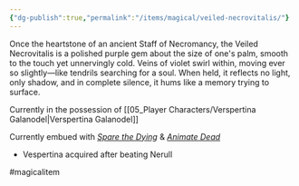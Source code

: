 ```yaml
---
{"dg-publish":true,"permalink":"/items/magical/veiled-necrovitalis/"}
---
```


Once the heartstone of an ancient Staff of Necromancy, the Veiled Necrovitalis is a polished purple gem about the size of one's palm, smooth to the touch yet unnervingly cold. Veins of violet swirl within, moving ever so slightly—like tendrils searching for a soul. When held, it reflects no light, only shadow, and in complete silence, it hums like a memory trying to surface.

Currently in the possession of [[05_Player Characters/Verspertina Galanodel\|Verspertina Galanodel]]

Currently embued with _[Spare the Dying](https://www.dndbeyond.com/spells/2619067-spare-the-dying)_ & _[Animate Dead](https://www.dndbeyond.com/spells/2618853-animate-dead)_
- Vespertina acquired after beating Nerull



#magicalitem
